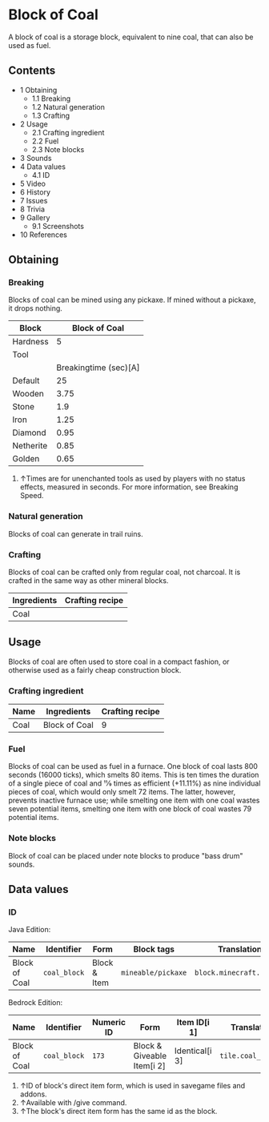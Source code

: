 # Block of Coal
A block of coal is a storage block, equivalent to nine coal, that can also be used as fuel.

## Contents
- 1 Obtaining
	- 1.1 Breaking
	- 1.2 Natural generation
	- 1.3 Crafting
- 2 Usage
	- 2.1 Crafting ingredient
	- 2.2 Fuel
	- 2.3 Note blocks
- 3 Sounds
- 4 Data values
	- 4.1 ID
- 5 Video
- 6 History
- 7 Issues
- 8 Trivia
- 9 Gallery
	- 9.1 Screenshots
- 10 References

## Obtaining
### Breaking
Blocks of coal can be mined using any pickaxe. If mined without a pickaxe, it drops nothing.

| Block     | Block of Coal         |
|-----------|-----------------------|
| Hardness  | 5                     |
| Tool      |                       |
|           | Breakingtime (sec)[A] |
| Default   | 25                    |
| Wooden    | 3.75                  |
| Stone     | 1.9                   |
| Iron      | 1.25                  |
| Diamond   | 0.95                  |
| Netherite | 0.85                  |
| Golden    | 0.65                  |

1. ↑Times are for unenchanted tools as used by players with no status effects, measured in seconds. For more information, see Breaking Speed.

### Natural generation
Blocks of coal can generate in trail ruins.

### Crafting
Blocks of coal can be crafted only from regular coal, not charcoal. It is crafted in the same way as other mineral blocks.

| Ingredients | Crafting recipe |
|-------------|-----------------|
| Coal        |                 |

## Usage
Blocks of coal are often used to store coal in a compact fashion, or otherwise used as a fairly cheap construction block.

### Crafting ingredient
| Name | Ingredients   | Crafting recipe |
|------|---------------|-----------------|
| Coal | Block of Coal | 9               |

### Fuel
Blocks of coal can be used as fuel in a furnace. One block of coal lasts 800 seconds (16000 ticks), which smelts 80 items. This is ten times the duration of a single piece of coal and 11⁄9 times as efficient (+11.11%) as nine individual pieces of coal, which would only smelt 72 items. The latter, however, prevents inactive furnace use; while smelting one item with one coal wastes seven potential items, smelting one item with one block of coal wastes 79 potential items.

### Note blocks
Block of coal can be placed under note blocks to produce "bass drum" sounds.

## Data values
### ID
Java Edition:

| Name          | Identifier   | Form         | Block tags         | Translation key              |
|---------------|--------------|--------------|--------------------|------------------------------|
| Block of Coal | `coal_block` | Block & Item | `mineable/pickaxe` | `block.minecraft.coal_block` |

Bedrock Edition:

| Name          | Identifier   | Numeric ID | Form                       | Item ID[i 1]   | Translation key        |
|---------------|--------------|------------|----------------------------|----------------|------------------------|
| Block of Coal | `coal_block` | `173`      | Block & Giveable Item[i 2] | Identical[i 3] | `tile.coal_block.name` |

1. ↑ID of block's direct item form, which is used in savegame files and addons.
2. ↑Available with /give command.
3. ↑The block's direct item form has the same id as the block.

